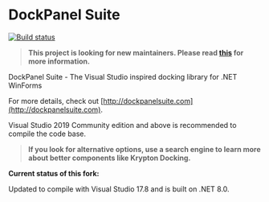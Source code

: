 DockPanel Suite
===============

[![Build status](https://img.shields.io/github/workflow/status/dhadner/dockpanelsuite/CI?style=flat-square)](https://github.com/dhadner/dockpanelsuite/actions?query=workflow%3ACI)

> **This project is looking for new maintainers. Please read [this](https://github.com/dockpanelsuite/dockpanelsuite/issues/663) for more information.**

DockPanel Suite - The Visual Studio inspired docking library for .NET WinForms

For more details, check out [http://dockpanelsuite.com](http://dockpanelsuite.com).

Visual Studio 2019 Community edition and above is recommended to compile the code base.

> **If you look for alternative options, use a search engine to learn more about better components like Krypton Docking.**

**Current status of this fork:**

Updated to compile with Visual Studio 17.8 and is built on .NET 8.0.
